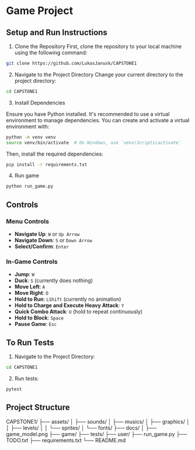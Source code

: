 # Game Project

## Setup and Run Instructions

1. Clone the Repository
First, clone the repository to your local machine using the following command:

```bash
git clone https://github.com/LukasJanusk/CAPSTONE1
```

2. Navigate to the Project Directory
Change your current directory to the project directory:
```bash
cd CAPSTONE1
```
3. Install Dependencies

Ensure you have Python installed. It's recommended to use a virtual environment to manage dependencies. You can create and activate a virtual environment with:

```bash
python -m venv venv
source venv/bin/activate  # On Windows, use `venv\Scripts\activate`
```

Then, install the required dependencies:
```bash
pip install -r requirements.txt
```

4. Run game
```bash
python run_game.py
```

## Controls

### Menu Controls
- **Navigate Up**: `W` or `Up Arrow`
- **Navigate Down**: `S` or `Down Arrow`
- **Select/Confirm**: `Enter`

### In-Game Controls
- **Jump**: `W`
- **Duck**: `S` (currently does nothing)
- **Move Left**: `A`
- **Move Right**: `D`
- **Hold to Run**: `LShift` (currently no animation)
- **Hold to Charge and Execute Heavy Attack**: `Y`
- **Quick Combo Attack**: `U` (hold to repeat continuously)
- **Hold to Block**: `Space`
- **Pause Game**: `Esc`

## To Run Tests

1. Navigate to the Project Directory:

```bash
cd CAPSTONE1
```
2. Run tests:

```bash
pytest
```

## Project Structure

CAPSTONE1/
├── assets/
│ ├── sounds/
│ ├── musics/
│ ├── graphics/
│ │ ├── levels/
│ │ └── sprites/
│ └── fonts/
├── docs/
│ ├── game_model.png
├── game/
├── tests/
├── user/
├── run_game.py
├── TODO.txt
├── requirements.txt
└── README.md